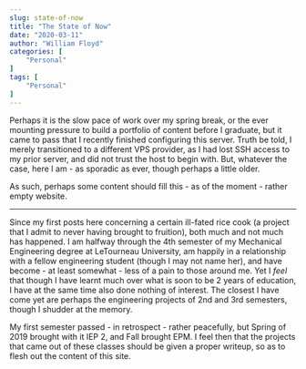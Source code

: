 ```yaml
---
slug: state-of-now
title: "The State of Now"
date: "2020-03-11"
author: "William Floyd"
categories: [
    "Personal"
]
tags: [
    "Personal"
]
---
```


Perhaps it is the slow pace of work over my spring break, or the ever mounting pressure to build a portfolio of content before I graduate, but it came to pass that I recently finished configuring this server.
Truth be told, I merely transitioned to a different VPS provider, as I had lost SSH access to my prior server, and did not trust the host to begin with.
But, whatever the case, here I am - as sporadic as ever, though perhaps a little older.

As such, perhaps some content should fill this - as of the moment - rather empty website.

***

Since my first posts here concerning a certain ill-fated rice cook (a project that I admit to never having brought to fruition), both much and not much has happened.
I am halfway through the 4th semester of my Mechanical Engineering degree at LeTourneau University, am happily in a relationship with a fellow engineering student (though I may not name her), and have become - at least somewhat - less of a pain to those around me.
Yet I *feel* that though I have learnt much over what is soon to be 2 years of education, I have at the same time also done nothing of interest.
The closest I have come yet are perhaps the engineering projects of 2nd and 3rd semesters, though I shudder at the memory.

My first semester passed - in retrospect - rather peacefully, but Spring of 2019 brought with it IEP 2, and Fall brought EPM.
I feel then that the projects that came out of these classes should be given a proper writeup, so as to flesh out the content of this site.
